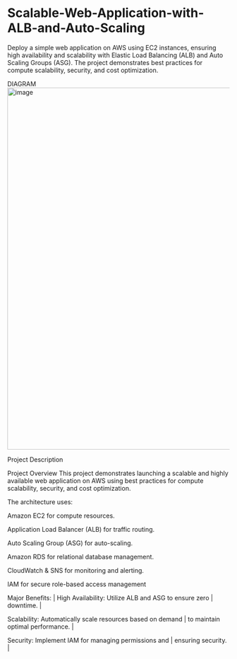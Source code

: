 # Scalable-Web-Application-with-ALB-and-Auto-Scaling
Deploy a simple web application on AWS using EC2 instances, ensuring high availability and scalability with Elastic Load Balancing (ALB) and Auto Scaling Groups (ASG). The project demonstrates best practices for compute scalability, security, and cost optimization.

DIAGRAM 
<img width="1123" height="819" alt="image" src="https://github.com/user-attachments/assets/98b6e1a7-2aa3-42e1-a2c0-5cb3b62243df" />

Project Description

Project Overview
This project demonstrates launching a scalable and highly available web application on AWS using best practices for compute scalability, security, and cost optimization.

The architecture uses:

Amazon EC2 for compute resources.

Application Load Balancer (ALB) for traffic routing.

Auto Scaling Group (ASG) for auto-scaling.

Amazon RDS  for relational database management.

CloudWatch & SNS for monitoring and alerting.

IAM for secure role-based access management 



Major Benefits: |
 High Availability: Utilize ALB and ASG to ensure zero |
downtime. |

Scalability: Automatically scale resources based on demand |
to maintain optimal performance. |

 Security: Implement IAM for managing permissions and |
ensuring security. |
